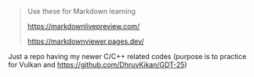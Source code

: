 
> Use these for Markdown learning
> 
> https://markdownlivepreview.com/
> 
> https://markdownviewer.pages.dev/

Just a repo having my newer C/C++ related codes (purpose is to practice for Vulkan and https://github.com/DhruvKikan/GDT-25)



